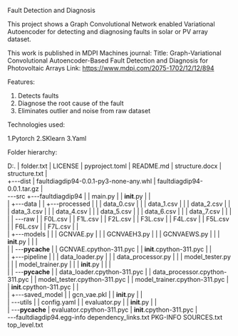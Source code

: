 Fault Detection and Diagnosis

This project shows a Graph Convolutional Network enabled Variational Autoencoder
for detecting and diagnosing faults in solar or PV array dataset.

This work is published in MDPI Machines journal: 
Title: Graph-Variational Convolutional Autoencoder-Based Fault Detection and Diagnosis for Photovoltaic Arrays
Link: https://www.mdpi.com/2075-1702/12/12/894

Features:

1. Detects faults
2. Diagnose the root cause of the fault
3. Eliminates outlier and noise from raw dataset

Technologies used:

1.Pytorch
2.SKlearn
3.Yaml


Folder hierarchy:

D:.
|   folder.txt
|   LICENSE
|   pyproject.toml
|   README.md
|   structure.docx
|   structure.txt
|   
+---dist
|       faultdiagdip94-0.0.1-py3-none-any.whl
|       faultdiagdip94-0.0.1.tar.gz
|       
\---src
    +---faultdiagdip94
    |   |   main.py
    |   |   __init__.py
    |   |   
    |   +---data
    |   |   +---processed
    |   |   |       data_0.csv
    |   |   |       data_1.csv
    |   |   |       data_2.csv
    |   |   |       data_3.csv
    |   |   |       data_4.csv
    |   |   |       data_5.csv
    |   |   |       data_6.csv
    |   |   |       data_7.csv
    |   |   |       
    |   |   \---raw
    |   |           F0L.csv
    |   |           F1L.csv
    |   |           F2L.csv
    |   |           F3L.csv
    |   |           F4L.csv
    |   |           F5L.csv
    |   |           F6L.csv
    |   |           F7L.csv
    |   |           
    |   +---models
    |   |   |   GCNVAE.py
    |   |   |   GCNVAEH3.py
    |   |   |   GCNVAEWS.py
    |   |   |   __init__.py
    |   |   |   
    |   |   \---__pycache__
    |   |           GCNVAE.cpython-311.pyc
    |   |           __init__.cpython-311.pyc
    |   |           
    |   +---pipeline
    |   |   |   data_loader.py
    |   |   |   data_processor.py
    |   |   |   model_tester.py
    |   |   |   model_trainer.py
    |   |   |   __init__.py
    |   |   |   
    |   |   \---__pycache__
    |   |           data_loader.cpython-311.pyc
    |   |           data_processor.cpython-311.pyc
    |   |           model_tester.cpython-311.pyc
    |   |           model_trainer.cpython-311.pyc
    |   |           __init__.cpython-311.pyc
    |   |           
    |   +---saved_model
    |   |       gcn_vae.pkl
    |   |       __init__.py
    |   |       
    |   \---utils
    |       |   config.yaml
    |       |   evaluator.py
    |       |   __init__.py
    |       |   
    |       \---__pycache__
    |               evaluator.cpython-311.pyc
    |               __init__.cpython-311.pyc
    |               
    \---faultdiagdip94.egg-info
            dependency_links.txt
            PKG-INFO
            SOURCES.txt
            top_level.txt
